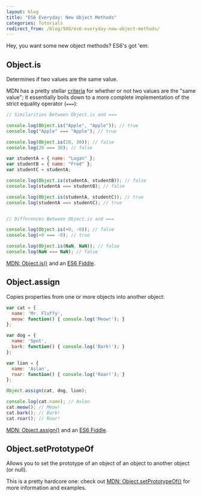 ```yaml
---
layout: blog
title: "ES6 Everyday: New Object Methods"
categories: Tutorials
redirect_from: /blog/908/es6-everyday-new-object-methods/
---
```


Hey, you want some new object methods? ES6's got 'em:

## Object.is

Determines if two values are the same value.

MDN has a pretty stellar [criteria](https://developer.mozilla.org/en-US/docs/Web/JavaScript/Reference/Global_Objects/Object/is) for whether or not two values are the "same value"; it essentially boils down to a more complete implementation of the strict equality operator (`===`):

```javascript
// Similarities Between Object.is and ===

console.log(Object.is("Apple", "Apple")); // true
console.log("Apple" === "Apple"); // true

console.log(Object.is(20, 30)); // false
console.log(20 === 30); // false

var studentA = { name: "Logan" };
var studentB = { name: "Fred" };
var studentC = studentA;

console.log(Object.is(studentA, studentB)); // false
console.log(studentA === studentB); // false

console.log(Object.is(studentA, studentC)); // true
console.log(studentA === studentC); // true


// Differences Between Object.is and ===

console.log(Object.is(+0, -0)); // false
console.log(+0 === -0); // true

console.log(Object.is(NaN, NaN)); // false
console.log(NaN === NaN); // false
```

[MDN: Object.is()](https://developer.mozilla.org/en-US/docs/Web/JavaScript/Reference/Global_Objects/Object/is) and an [ES6 Fiddle](http://www.es6fiddle.net/iagbgg6q/).

## Object.assign

Copies properties from one or more objects into another object:

```javascript
var cat = {
  name: 'Mr. Fluffy',
  meow: function() { console.log('Meow!'); } 
};

var dog = {
  name: 'Spot',
  bark: function() { console.log('Bark!'); } 
};

var lion = {
  name: 'Aslan',
  roar: function() { console.log('Roar!'); }
};

Object.assign(cat, dog, lion);

console.log(cat.name); // Aslan
cat.meow(); // Meow!
cat.bark(); // Bark!
cat.roar(); // Roar!
```

[MDN: Object.assign()](https://developer.mozilla.org/en-US/docs/Web/JavaScript/Reference/Global_Objects/Object/assign) and an [ES6 Fiddle](http://www.es6fiddle.net/iaguzspf/).

## Object.setPrototypeOf

Allows you to set the prototype of an object of an object to another object (or null).

This is a pretty hardcore one: check out [MDN: Object.setPrototypeOf()](https://developer.mozilla.org/en-US/docs/Web/JavaScript/Reference/Global_Objects/Object/setPrototypeOf) for more information and examples.
